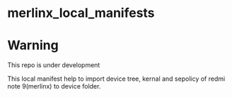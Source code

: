 # merlinx_local_manifests

# Warning #
This repo is under development


This local manifest help to import device tree, kernal and sepolicy of redmi note 9(merlinx) to device folder.
